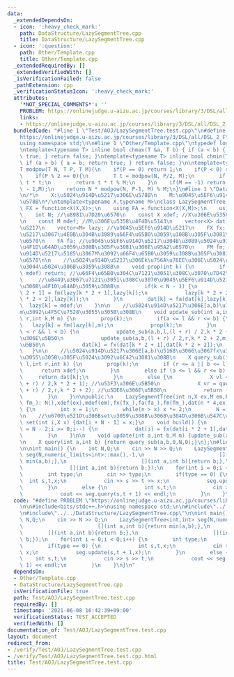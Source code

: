 ```yaml
---
data:
  _extendedDependsOn:
  - icon: ':heavy_check_mark:'
    path: DataStructure/LazySegmentTree.cpp
    title: DataStructure/LazySegmentTree.cpp
  - icon: ':question:'
    path: Other/Template.cpp
    title: Other/Template.cpp
  _extendedRequiredBy: []
  _extendedVerifiedWith: []
  _isVerificationFailed: false
  _pathExtension: cpp
  _verificationStatusIcon: ':heavy_check_mark:'
  attributes:
    '*NOT_SPECIAL_COMMENTS*': ''
    PROBLEM: https://onlinejudge.u-aizu.ac.jp/courses/library/3/DSL/all/DSL_2_F
    links:
    - https://onlinejudge.u-aizu.ac.jp/courses/library/3/DSL/all/DSL_2_F
  bundledCode: "#line 1 \"Test/AOJ/LazySegmentTree.test.cpp\"\n#define PROBLEM \"\
    https://onlinejudge.u-aizu.ac.jp/courses/library/3/DSL/all/DSL_2_F\"\n\n#include<bits/stdc++.h>\n\
    using namespace std;\n\n#line 1 \"Other/Template.cpp\"\ntypedef long long ll;\n\
    \ntemplate<typename T> inline bool chmax(T &a, T b) { if (a < b) { a = b; return\
    \ true; } return false; }\ntemplate<typename T> inline bool chmin(T &a, T b) {\
    \ if (a > b) { a = b; return true; } return false; }\n\ntemplate<typename T>\n\
    T modpow(T N, T P, T M){\n    if(P == 0) return 1;\n    if(P < 0) return 0;\n\
    \    if(P % 2 == 0){\n        T t = modpow(N, P/2, M);\n        if(M == -1) return\
    \ t * t;\n        return t * t % M;\n    }\n    if(M == -1) return N * modpow(N,P\
    \ - 1,M);\n    return N * modpow(N, P-1, M) % M;\n}\n#line 1 \"DataStructure/LazySegmentTree.cpp\"\
    \n/*\n    X:\u5024\u914D\u5217\u306E\u578B\n    M:\u9045\u5EF6\u914D\u5217\u306E\
    \u578B\n*/\ntemplate<typename X,typename M>\nclass LazySegmentTree {\n    using\
    \ FX = function<X(X,X)>;\n    using FA = function<X(X,M)>;\n    using FM = function<M(M,M)>;\n\
    \    int N; //\u8981\u7D20\u6570\n    const X xdef; //X\u306E\u5358\u4F4D\u5143\
    \n    const M mdef; //M\u306E\u5358\u4F4D\u5143\n    vector<X> dat; //\u5024\u914D\
    \u5217\n    vector<M> lazy; //\u9045\u5EF6\u914D\u5217\n    FX fx; //\u5024\u914D\
    \u5217\u3067\u4E0B\u304B\u3089\u66F4\u65B0\u3059\u308B\u305F\u3081\u306E\u95A2\
    \u6570\n    FA fa; //\u9045\u5EF6\u914D\u5217\u304B\u3089\u5024\u914D\u5217\u306B\
    \u4F1D\u64AD\u3059\u308B\u305F\u3081\u306E\u95A2\u6570\n    FM fm; //\u9045\u5EF6\
    \u914D\u5217\u5185\u3067M\u3092\u66F4\u65B0\u3059\u308B\u305F\u3081\u306E\u95A2\
    \u6570\n\n    //\u5024\u914D\u5217\u306Ek\u756A\u76EE\u306E\u5024\u3092\u6B63\u3057\
    \u3044\u5024\u306B\u3059\u308B\n    void prop(int k) {\n        if(lazy[k] ==\
    \ mdef) return; //\u66F4\u65B0\u304C\u7121\u3051\u308C\u3070\u7D42\u4E86\n   \
    \     //\u8449\u3067\u7121\u3051\u308C\u3070\u9045\u5EF6\u914D\u5217\u3092\u4E0B\
    \u306B\u4F1D\u64AD\u3059\u308B\n        if(k < N - 1) {\n            lazy[k *\
    \ 2 + 1] = fm(lazy[k * 2 + 1],lazy[k]);\n            lazy[k * 2 + 2] = fm(lazy[k\
    \ * 2 + 2],lazy[k]);\n        }\n        dat[k] = fa(dat[k],lazy[k]);\n      \
    \  lazy[k] = mdef;\n    }\n\n    //\u5024\u914D\u5217\u306E[a,b)\u756A\u76EE\u306B\
    m\u3092\u4F5C\u7528\u3055\u305B\u308B\n    void update_sub(int a,int b,int l,int\
    \ r,int k,M m) {\n        prop(k);\n        if(a <= l && r <= b) {\n         \
    \   lazy[k] = fm(lazy[k],m);\n            prop(k);\n        }\n        else if(a\
    \ < r && l < b) {\n            update_sub(a,b,l,(l + r) / 2,k * 2 + 1,m); //\u5DE6\
    \u306E\u5B50\n            update_sub(a,b,(l + r) / 2,r,k * 2 + 2,m); //\u53F3\u306E\
    \u5B50\n            dat[k] = fx(dat[k * 2 + 1],dat[k * 2 + 2]);\n        }\n \
    \   }\n\n    //\u5024\u914D\u5217\u306E[a,b)\u5168\u3066\u3067fx\u3092\u4F5C\u7528\
    \u3055\u305B\u305F\u5024\u3092\u6C42\u3081\u308B\n    X query_sub(int a,int b,int\
    \ l,int r,int k) {\n        prop(k);\n        if (r <= a || b <= l) {\n      \
    \      return xdef;\n        }\n        else if (a <= l && r <= b) {\n       \
    \     return dat[k];\n        }\n        else {\n            X vl = query_sub(a,b,l,(l\
    \ + r) / 2,k * 2 + 1); //\u53F3\u306E\u5B50\n            X vr = query_sub(a,b,(l\
    \ + r) / 2,r,k * 2 + 2); //\u5DE6\u306E\u5B50\n            return fx(vl,vr);\n\
    \        }\n    }\n\npublic:\n    LazySegmentTree(int n,X ex,M em,FX fx_,FA fa_,FM\
    \ fm_): N(),xdef(ex),mdef(em),fx(fx_),fa(fa_),fm(fm_),dat(n * 4,ex),lazy(n * 4,em)\
    \ {\n        int x = 1;\n        while(n > x) x *= 2;\n        N = x;\n    }\n\
    \n    //\u6700\u521D\u306Bset\u3059\u308B\u3068\u304D\u306B\u547C\u3076\n    void\
    \ set(int i,X x) {dat[i + N - 1] = x;}\n    void build() {\n        for(int i\
    \ = N - 2;i >= 0;i--) {\n            dat[i] = fx(dat[i * 2 + 1],dat[i * 2 + 2]);\n\
    \        }\n    }\n\n    void update(int a,int b,M m) {update_sub(a,b,0,N,0,m);}\n\
    \n    X query(int a,int b) {return query_sub(a,b,0,N,0);}\n};\n#line 8 \"Test/AOJ/LazySegmentTree.test.cpp\"\
    \n\nint main() {\n    int N,Q;\n    cin >> N >> Q;\n    LazySegmentTree<int,int>\
    \ seg(N,numeric_limits<int>::max(),-1,\n                        [](int a,int b){return\
    \ min(a,b);},\n                        [](int a,int b){return b;},\n         \
    \               [](int a,int b){return b;});\n    for(int i = 0;i < Q;i++) {\n\
    \        int type;\n        cin >> type;\n        if(type == 0) {\n          \
    \  int s,t,x;\n            cin >> s >> t >> x;\n            seg.update(s,t + 1,x);\n\
    \        }\n        else {\n            int s,t;\n            cin >> s >> t;\n\
    \            cout << seg.query(s,t + 1) << endl;\n        }\n    }\n}\n"
  code: "#define PROBLEM \"https://onlinejudge.u-aizu.ac.jp/courses/library/3/DSL/all/DSL_2_F\"\
    \n\n#include<bits/stdc++.h>\nusing namespace std;\n\n#include\"../../Other/Template.cpp\"\
    \n#include\"../../DataStructure/LazySegmentTree.cpp\"\n\nint main() {\n    int\
    \ N,Q;\n    cin >> N >> Q;\n    LazySegmentTree<int,int> seg(N,numeric_limits<int>::max(),-1,\n\
    \                        [](int a,int b){return min(a,b);},\n                \
    \        [](int a,int b){return b;},\n                        [](int a,int b){return\
    \ b;});\n    for(int i = 0;i < Q;i++) {\n        int type;\n        cin >> type;\n\
    \        if(type == 0) {\n            int s,t,x;\n            cin >> s >> t >>\
    \ x;\n            seg.update(s,t + 1,x);\n        }\n        else {\n        \
    \    int s,t;\n            cin >> s >> t;\n            cout << seg.query(s,t +\
    \ 1) << endl;\n        }\n    }\n}\n"
  dependsOn:
  - Other/Template.cpp
  - DataStructure/LazySegmentTree.cpp
  isVerificationFile: true
  path: Test/AOJ/LazySegmentTree.test.cpp
  requiredBy: []
  timestamp: '2021-06-08 16:42:39+09:00'
  verificationStatus: TEST_ACCEPTED
  verifiedWith: []
documentation_of: Test/AOJ/LazySegmentTree.test.cpp
layout: document
redirect_from:
- /verify/Test/AOJ/LazySegmentTree.test.cpp
- /verify/Test/AOJ/LazySegmentTree.test.cpp.html
title: Test/AOJ/LazySegmentTree.test.cpp
---
```

